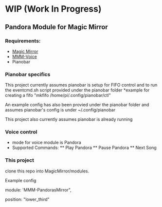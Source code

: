 # WIP (Work In Progress)

## Pandora Module for Magic Mirror

<Insert Screen Shot here>


### Requirements:
* [Magic Mirror](https://github.com/MichMich/MagicMirror)
* [MMM-Voice](https://github.com/fewieden/MMM-voice)
* Pianobar

### Pianobar specifics
This project currently assumes pianobar is setup for FIFO control and to run the eventcmd.sh script provided under the pianobar folder
*example for creating a fifo "mkfifo /home/pi/.config/pianobar/ctl"

An example config has also been provied under the pianobar folder and assumes pianobar's config is under ~/.config/pianobar

This project also currently assumes pianobar is already running

### Voice control
* mode for voice module is Pandora
* Supported Commands:
** Play Pandora
** Pause Pandora
** Next Song

### This project
clone this repo into MagicMirror/modules.

Example config

module: 'MMM-PandorasMirror",

position: "lower_third"

